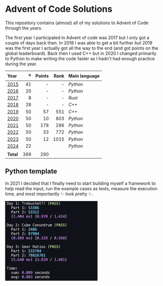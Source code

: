 # Advent of Code Solutions
This repository contains (almost) all of my solutions to Advent of Code through the years.

The first year I participated in Advent of code was 2017 but I only got a couple of days back then.
In 2018 I was able to get a bit further but 2019 was the first year I actually got all the way to
the end (and got points on the global leaderboard). Back then I used C++ but in 2020 I changed
primarily to Python to make writing the code faster as I hadn't had enough practice during the year.

| Year          | :star: | Points | Rank | Main language |
| :------------ | -----: | -----: | ---: | :------------ |
| [2015](/2015) |     41 |      - |    - | _Python_      |
| [2016](/2016) |     20 |      - |    - | _Python_      |
| [2017](/2017) |      8 |      - |    - | _Rust_        |
| [2018](/2018) |     28 |      - |    - | _C++_         |
| [2019](/2019) |     50 |     57 |  551 | _C++_         |
| [2020](/2020) |     50 |     10 |  803 | _Python_      |
| [2021](/2021) |     50 |    178 |  286 | _Python_      |
| [2022](/2022) |     50 |     33 |  772 | _Python_      |
| [2023](/2023) |     50 |     12 | 1015 | _Python_      |
| [2024](/2024) |     22 |        |      | _Python_      |
|               |        |        |      |               |
| **Total**     |    369 |    290 |      |               |


## Python template
In 2021 I decided that I finally need to start building myself a framework to help read the input,
run the example cases as tests, measure the execution time, and most importantly :sparkles: look
pretty :sparkles:.

![a screenshot of what my python template prints to the terminal](output-example.png)
